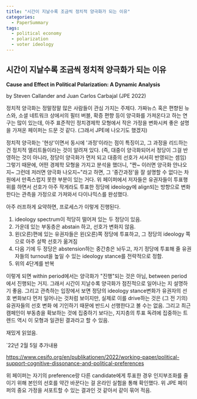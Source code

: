 ```yaml
---
title: "시간이 지날수록 조금씩 정치적 양극화가 되는 이유"
categories:
  - PaperSummary
tags:
  - political economy
  - polarization
  - voter ideology
--- 
```


## 시간이 지날수록 조금씩 정치적 양극화가 되는 이유

**Cause and Effect in Political Polarization: A Dynamic Analysis**

by Steven Callander and Juan Carlos Carbajal  (JPE 2022)

<!--
> Political polarization is an important and enduring puzzle. Complicating attempts at explanation is that polarization is not a single thing. It is both a description of the current state of politics today and a dynamic path that has rippled across the political domain over multiple decades. In this paper we provide a simple model that is consistent with both the current state of polarization in the U.S. and the process that got it to where it is today. Our model provides an explanation for why polarization appears incrementally and why it was elites who polarized first and more dramatically whereas mass polarization came later and has been less pronounced. The building block for our model is voter behavior. We take an ostensibly unrelated finding about how voters form their preferences and incorporate it into a dynamic model of elections. On its own this change does not lead to polarization. Our core insight is that this change, when combined with the response of strategic candidates, creates a feedback loop that is able to replicate many features of the data. We explore the implications of the model for other aspects of politics and trace out what it predicts for the future course of polarization.
-->

정치적 양극화는 정말정말 많은 사람들이 관심 가지는 주제다. 가짜뉴스 혹은 편향된 뉴스와, 소셜 네트워크 상에서의 필터 버블, 확증 편향 등이 양극화를 가져온다고 하는 연구는 많이 있는데, 아주 표준적인 정치경제학 모형에서 작은 가정을 변화시켜 좋은 설명을 가져온 페이퍼는 드문 것 같다. (그래서 JPE에 나오기도 했겠지) 

정치적 양극화는 '현상'이면서 동시에 '과정'이라는 점이 특징이고, 그 과정을 리드하는 건 정치적 엘리트들이라는 것이 알려져 있다. (즉, 대중이 양극화되어서 정당이 그걸 반영하는 것이 아니라, 정당이 양극화가 먼저 되고 대중의 선호가 서서히 반영되는 셈임) 그렇기 때문에, 어떤 경제학 모형을 가지고 분석을 했더니, "짠~ 이러면 양극화 안나오지~ 그런데 저러면 양극화 나오지~"라고 하면, 그 '중간과정'을 잘 설명할 수 없다는 차원에서 만족스럽지 못한 부분이 있는 거다. 위 페이퍼에서 저자들은 유권자들이 투표행위를 하면서 선호가 아주 작게라도 투표한 정당에 ideology에 align되는 방향으로 변화한다는 관측을 가정으로 가져와서 다이나믹스를 완성했다. 

아주 러프하게 요약하면, 프로세스가 이렇게 진행된다.

1. ideology spectrum이 적당히 떨어져 있는 두 정당이 있음. 
2. 가운데 있는 부동층은 abstain 하고, 선호가 변화지 않음.
3. 왼(오른)편에 있는 유권자들은 왼(오른)쪽 정당에 투표하고, 그 정당의 ideology 쪽으로 아주 살짝 선호가 옮겨짐
4. 다음 기에 두 정당은 abstension하는 중간층은 놔두고, 자기 정당에 투표해 줄 유권자들의 turnout을 높일 수 있는 ideology stance를 전략적으로 정함.
5. 위의 4단계를 반복

이렇게 되면 within period에서는 양극화가 "진행"되는 것은 아님, between period에서 진행되는 거지. 그래서 시간이 지날수록 양극화가 점진적으로 일어나는 지 설명하기 좋음. 그리고 관측하는 입장에서 보면 정당의 ideology stance변화가 유권자의 선호 변화보다 먼저 일어나는 것처럼 보이지만, 실제로 이를 drive하는 것은 (그 전 기의) 유권자들의 선호 변화 에 기인하기 때문에 반드시 선행한다고 볼 수는 없음. 그리고 최근 캠페인이 부동층을 확보하는 것에 집중하기 보다는, 지지층의 투표 독려에 집중하는 트렌드 역시 이 모형과 일관된 결과라고 할 수 있음.

재밌게 읽었음.

`22년 2월 5일 추가내용

https://www.cesifo.org/en/publikationen/2022/working-paper/political-support-cognitive-dissonance-and-political-preferences

위 페이퍼는 자기의 preference랑 다른 candidate에게 투표한 경우 인지부조화를 줄이기 위해 본인의 선호를 약간 바꾼다는 걸 온라인 실험을 통해 확인했다. 위 JPE 페이퍼의 중요 가정을 서포트할 수 있는 결과인 것 같아서 같이 묶어 적음.
